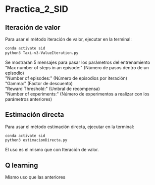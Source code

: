 # Practica_2_SID

## Iteración de valor
Para usar el método iteración de valor, ejecutar en la terminal:

```bash
conda activate sid
python3 Taxi-v3-ValueIteration.py

```
Se mostrarán 5 mensajes para pasar los parámetros del entrenamiento \
"Max number of steps in an episode:" (Número de pasos dentro de un episodio) \
"Number of episodes:" (Número de episodios por iteración) \
"Gamma:" (Factor de descuento) \
"Reward Threshold:" (Umbral de recompensa) \
"Number of experiments:" (Número de experimentos a realizar con los parámetros anteriores)

## Estimación directa
Para usar el método estimación directa, ejecutar en la terminal:

```bash
conda activate sid
python3 estimacionDirecta.py
```

El uso es el mismo que con Iteración de valor.

## Q learning
Mismo uso que las anteriores
